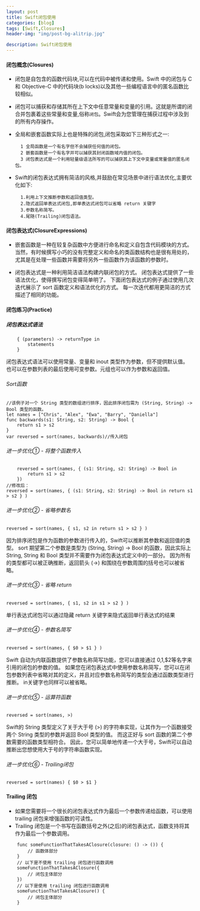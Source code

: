 ```yaml
---
layout: post
title: Swift闭包使用
categories: [blog]
tags: [Swift,Closures]
header-img: "img/post-bg-alitrip.jpg"

description: Swift闭包使用
---
```


#### 闭包概念(Closures)
- 闭包是自包含的函数代码块,可以在代码中被传递和使用。Swift 中的闭包与 C 和 Objective-C 中的代码块(blocks)以及其他一些编程语言中的匿名函数比较相似。
- 闭包可以捕获和存储其所在上下文中任意常量和变量的引用。这就是所谓的闭合并包裹着这些常量和变量,俗称`闭包`。Swift会为您管理在捕获过程中涉及到的所有内存操作。
- 全局和嵌套函数实际上也是特殊的闭包,闭包采取如下三种形式之一:
		1 全局函数是一个有名字但不会捕获任何值的闭包。		2 嵌套函数是一个有名字并可以捕获其封闭函数域内值的闭包。		3 闭包表达式是一个利用轻量级语法所写的可以捕获其上下文中变量或常量值的匿名闭包。
- Swift的闭包表达式拥有简洁的风格,并鼓励在常见场景中进行语法优化,主要优化如下:

		1.利用上下文推断参数和返回值类型。
		2.隐式返回单表达式闭包,即单表达式闭包可以省略 return 关键字
		3.参数名称简写。
		4.尾随(Trailing)闭包语法。
		#### 闭包表达式(ClosureExpressions)
- 嵌套函数是一种在较复杂函数中方便进行命名和定义自包含代码模块的方式。 当然，有时候撰写小巧的没有完整定义和命名的类函数结构也是很有用处的，尤其是在处理一些函数并需要将另外一些函数作为该函数的参数时。

- 闭包表达式是一种利用简洁语法构建内联闭包的方式。 闭包表达式提供了一些语法优化，使得撰写闭包变得简单明了。 下面闭包表达式的例子通过使用几次迭代展示了 sort 函数定义和语法优化的方式。 每一次迭代都用更简洁的方式描述了相同的功能。

#### 闭包练习(Practice)

##### 闭包表达式语法
```
    { (parameters) -> returnType in
        statements
    } 
```
闭包表达式语法可以使用常量、变量和 inout 类型作为参数，但不提供默认值。 也可以在参数列表的最后使用可变参数。元组也可以作为参数和返回值。

###### Sort函数
```
//该例子对一个 String 类型的数组进行排序，因此排序闭包需为 (String, String) -> Bool 类型的函数。
let names = ["Chris", "Alex", "Ewa", "Barry", "Daniella"]
func backwards(s1: String, s2: String) -> Bool {
    return s1 > s2
}
var reversed = sort(names, backwards)//传入闭包
```

###### 进一步优化① - 将整个函数传入
```
    reversed = sort(names, { (s1: String, s2: String) -> Bool in
        return s1 > s2
    }) 
//修改后：
reversed = sort(names, { (s1: String, s2: String) -> Bool in return s1 > s2 } ) 

```
###### 进一步优化② - 省略参数名

```
reversed = sort(names, { s1, s2 in return s1 > s2 } ) 

```
因为排序闭包是作为函数的参数进行传入的，Swift可以推断其参数和返回值的类型。 sort 期望第二个参数是类型为 (String, String) -> Bool 的函数，因此实际上 String, String 和 Bool 类型并不需要作为闭包表达式定义中的一部分。 因为所有的类型都可以被正确推断，返回箭头 (->) 和围绕在参数周围的括号也可以被省略。

###### 进一步优化③ - 省略 return
```
reversed = sort(names, { s1, s2 in s1 > s2 } ) 

```
单行表达式闭包可以通过隐藏 return 关键字来隐式返回单行表达式的结果

###### 进一步优化④ - 参数名简写

```
reversed = sort(names, { $0 > $1 } ) 

```
Swift 自动为内联函数提供了参数名称简写功能，您可以直接通过 $0,$1,$2等名字来引用的闭包的参数的值。
如果您在闭包表达式中使用参数名称简写，您可以在闭包参数列表中省略对其的定义，并且对应参数名称简写的类型会通过函数类型进行推断。 in关键字也同样可以被省略。

###### 进一步优化⑤ - 运算符函数
```
reversed = sort(names, >) 

```
  Swift的 String 类型定义了关于大于号 (>) 的字符串实现，让其作为一个函数接受两个 String 类型的参数并返回 Bool 类型的值。 而这正好与 sort 函数的第二个参数需要的函数类型相符合。 因此，您可以简单地传递一个大于号，Swift可以自动推断出您想使用大于号的字符串函数实现。
  
###### 进一步优化⑥ - Trailing闭包
```
reversed = sort(names) { $0 > $1 } 

```  

#### Trailing 闭包
- 如果您需要将一个很长的闭包表达式作为最后一个参数传递给函数，可以使用 trailing 闭包来增强函数的可读性。
- Trailing 闭包是一个书写在函数括号之外(之后)的闭包表达式，函数支持将其作为最后一个参数调用。

```
    func someFunctionThatTakesAClosure(closure: () -> ()) {
        // 函数体部分
    }
    // 以下是不使用 trailing 闭包进行函数调用
    someFunctionThatTakesAClosure({
        // 闭包主体部分
    })
    // 以下是使用 trailing 闭包进行函数调用
    someFunctionThatTakesAClosure() {
        // 闭包主体部分
    } 
    
```		